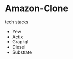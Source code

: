 # Amazon-Clone
tech stacks
- Yew         
- Actix           
- Graphql        
- Diesel        
- Substrate   
